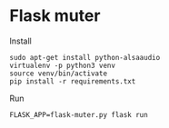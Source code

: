 # Flask muter

Install

```
sudo apt-get install python-alsaaudio
virtualenv -p python3 venv
source venv/bin/activate
pip install -r requirements.txt
```

Run

```
FLASK_APP=flask-muter.py flask run
```
